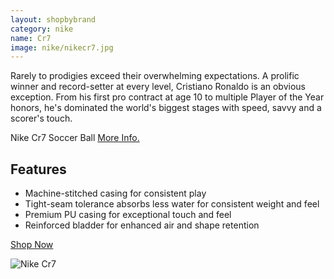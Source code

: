 ```yaml
---
layout: shopbybrand
category: nike
name: Cr7
image: nike/nikecr7.jpg
---
```


Rarely to prodigies exceed their overwhelming expectations. A prolific winner and record-setter at every level, Cristiano Ronaldo is an obvious exception. From his first pro contract at age 10 to multiple Player of the Year honors, he's dominated the world's biggest stages with speed, savvy and a scorer's touch.

Nike Cr7 Soccer Ball [More Info.](http://store.nike.com/us/en_us/pd/cr7-prestige-soccer-ball/pid-690011)

## Features

- Machine-stitched casing for consistent play
- Tight-seam tolerance absorbs less water for consistent weight and feel
- Premium PU casing for exceptional touch and feel
- Reinforced bladder for enhanced air and shape retention

<div class="unit gutter unit-s-1 unit-m-1-3 unit-l-1-3">
	<a class="btn mega {% if page.url == '/cart/' %}current{% endif %}" href="{{site.baseurl}}/cart/">Shop Now</a>
</div>

![Nike Cr7](http://images.nike.com/is/image/DotCom/THN_PS/Nike-CR7-Prestige-Soccer-Ball-SC2227_187_A.jpg?fmt=jpg&qty=85&&wid=300&hei=300&bgc=F5F5F5)